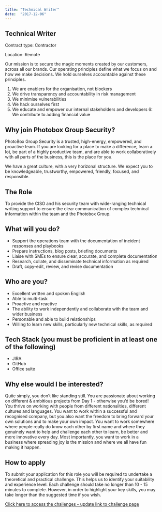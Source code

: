 ```yaml
---
title: "Technical Writer"
date:  "2017-12-06"
---
```


## Technical Writer

Contract type: Contractor

Location: Remote

Our mission is to secure the magic moments created by our customers, across all our brands. Our operating principles define what we focus on and how we make decisions. We hold ourselves accountable against these principles.

1. We are enablers for the organisation, not blockers
2. We drive transparency and accountability in risk management
3. We minimise vulnerabilities
4. We hack ourselves first
5. We educate and empower our internal stakeholders and developers
6: We contribute to adding financial value

## Why join Photobox Group Security?

PhotoBox Group Security is a trusted, high-energy, empowered, and proactive team. If you are looking for a place to make a difference, learn a lot, be part of a highly productive team, and are able to work collaboratively with all parts of the business, this is the place for you.

We have a great culture, with a very horizonal structure. We expect you to be knowledgeable, trustworthy, empowered, friendly, focused, and responsible.

## The Role

To provide the CISO and his security team with wide-ranging technical writing support to ensure the clear communication of complex technical information within the team and the Photobox Group.


## What will you do?

- Support the operations team with the documentation of incident responses and playbooks
- Prepare instructions, blog posts, briefing documents 
- Liaise with SMEs to ensure clear, accurate, and complete documentation
- Research, collate, and disseminate technical information as required
- Draft, copy-edit, review, and revise documentation

## Who are you?

- Excellent written and spoken English
- Able to multi-task
- Proactive and reactive
- The ability to work independently and collaborate with the team and wider business
- Personable and able to build relationships
- Willing to learn new skills, particularly new technical skills, as required

## Tech Stack (you must be proficient in at least one of the following)

- JIRA
- GitHub
- Office suite

## Why else would I be interested?

Quite simply, you don’t like standing still. You are passionate about working on different & ambitious projects from Day 1 - otherwise you’d be bored! You thrive on working with people from different nationalities, different cultures and languages. You want to work within a successful and recognised company, but you also want the freedom to bring forward your own solutions and to make your own impact. You want to work somewhere where people really do know each other by first name and where they genuinely want to help and challenge each other to learn, be better and more innovative every day. Most importantly, you want to work in a business where spreading joy is the mission and where we all have fun making it happen.

## How to apply
To submit your application for this role you will be required to undertake a theoretical and practical challenge. This helps us to identify your suitability and experience level. Each challenge should take no longer than 10 - 15 minutes to complete. However, in order to highlight your key skills, you may take longer than the suggested time if you wish.

[Click here to access the challenges - update link to challenge page](https://pbx-group-security.com/challenges/infosec-officer/ "Click here to access the application challenges - update link to challenge page")
